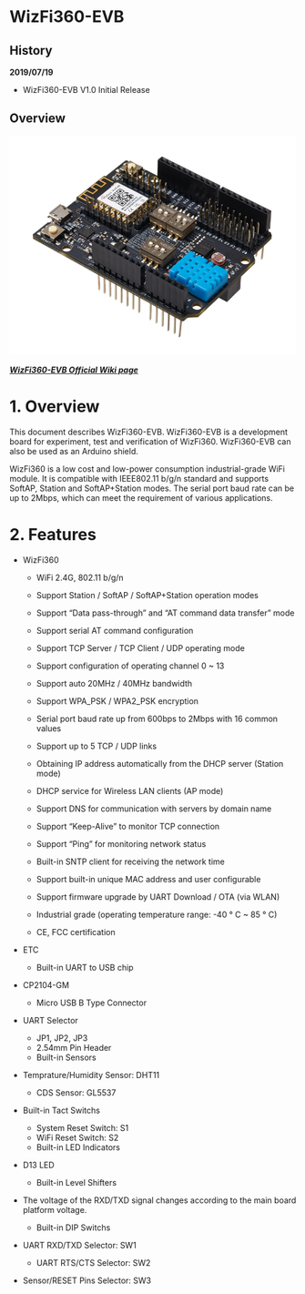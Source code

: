 # WizFi360-EVB

## History
**2019/07/19**

- WizFi360-EVB V1.0 Initial Release

## Overview

![WizFi360-EVB](Pictures/IMG_1353.png)



 [***WizFi360-EVB Official Wiki page***](https://wizwiki.net/wiki/doku.php?id=products:wizfi360:board:wizfi360-evb:start)

  # 1.    Overview

  This document describes WizFi360-EVB. WizFi360-EVB is a development board for experiment, test and verification of WizFi360. WizFi360-EVB can also be used as an Arduino shield.

  WizFi360 is a low cost and low-power consumption industrial-grade WiFi module. It is compatible with IEEE802.11 b/g/n standard and supports SoftAP, Station and SoftAP+Station modes. The serial port baud rate can be up to 2Mbps, which can meet the requirement of various applications.

  

  # 2.    Features

- WizFi360

  - WiFi 2.4G, 802.11 b/g/n

  - Support Station / SoftAP / SoftAP+Station operation modes

  - Support “Data pass-through” and “AT command data transfer” mode

  - Support serial AT command configuration

  - Support TCP Server / TCP Client / UDP operating mode

  - Support configuration of operating channel 0 ~ 13

  - Support auto 20MHz / 40MHz bandwidth

  - Support WPA_PSK / WPA2_PSK encryption

  - Serial port baud rate up from 600bps to 2Mbps with 16 common values

  - Support up to 5 TCP / UDP links

  - Obtaining IP address automatically from the DHCP server (Station mode)

  - DHCP service for Wireless LAN clients (AP mode)

  - Support DNS for communication with servers by domain name

  - Support “Keep-Alive” to monitor TCP connection

  - Support “Ping” for monitoring network status

  - Built-in SNTP client for receiving the network time

  - Support built-in unique MAC address and user configurable

  - Support firmware upgrade by UART Download / OTA (via WLAN)

  - Industrial grade (operating temperature range: -40 ° C ~ 85 ° C)

  - CE, FCC certification 

- ETC

  - Built-in UART to USB chip
- CP2104-GM
    - Micro USB B Type Connector
- UART Selector
  - JP1, JP2, JP3
  - 2.54mm Pin Header
  - Built-in Sensors
- Temprature/Humidity Sensor: DHT11
    - CDS Sensor: GL5537
- Built-in Tact Switchs
  - System Reset Switch: S1
  - WiFi Reset Switch: S2
  - Built-in LED Indicators
- D13 LED
  - Built-in Level Shifters
- The voltage of the RXD/TXD signal changes according to the main board platform voltage.
  - Built-in DIP Switchs
- UART RXD/TXD Selector: SW1
    - UART RTS/CTS Selector: SW2
- Sensor/RESET Pins Selector: SW3






